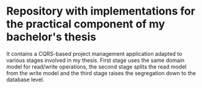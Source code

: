# Repository with implementations for the practical component of my bachelor's thesis

It contains a CQRS-based project management application adapted to various stages involved in my thesis. 
First stage uses the same domain model for read/write operations, the second stage splits the 
read model from the write model and the third stage raises the segregation down to the database level.

